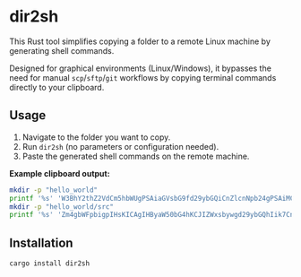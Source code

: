 # dir2sh

This Rust tool simplifies copying a folder to a remote Linux machine by generating shell commands.

Designed for graphical environments (Linux/Windows), it bypasses the need for manual `scp`/`sftp`/`git` workflows by copying terminal commands directly to your clipboard.  

## Usage

1. Navigate to the folder you want to copy.  
2. Run `dir2sh` (no parameters or configuration needed).  
3. Paste the generated shell commands on the remote machine.  

**Example clipboard output:**
```bash
mkdir -p "hello_world"
printf '%s' 'W3BhY2thZ2VdCm5hbWUgPSAiaGVsbG9fd29ybGQiCnZlcnNpb24gPSAiMC4xLjAiCmVkaXRpb24gPSAiMjAyNCIKCltkZXBlbmRlbmNpZXNdCg==' | base64 -d > "hello_world/Cargo.toml"
mkdir -p "hello_world/src"
printf '%s' 'Zm4gbWFpbigpIHsKICAgIHByaW50bG4hKCJIZWxsbywgd29ybGQhIik7Cn0K' | base64 -d > "hello_world/src/main.rs"
```

## Installation

```bash
cargo install dir2sh
```
